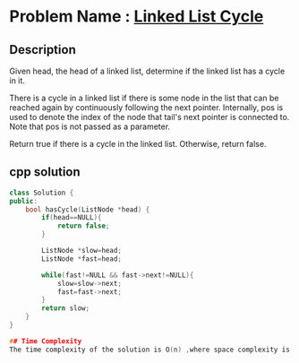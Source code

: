 # Problem Name : [Linked List Cycle](https://leetcode.com/problems/linked-list-cycle/description/)

## Description
Given head, the head of a linked list, determine if the linked list has a cycle in it.

There is a cycle in a linked list if there is some node in the list that can be reached again by continuously following the next pointer. Internally, pos is used to denote the index of the node that tail's next pointer is connected to. Note that pos is not passed as a parameter.

Return true if there is a cycle in the linked list. Otherwise, return false.



## cpp solution
```cpp
class Solution {
public:
    bool hasCycle(ListNode *head) {
        if(head==NULL){
            return false;
        }

        ListNode *slow=head;
        ListNode *fast=head;

        while(fast!=NULL && fast->next!=NULL){
            slow=slow->next;
            fast=fast->next;
        }
        return slow;
    }
}

## Time Complexity
The time complexity of the solution is O(n) ,where space complexity is O(1).





